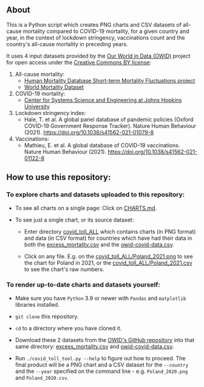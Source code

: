 ## About

This is a Python script which creates PNG charts and CSV datasets of all-cause mortality compared to COVID-19 mortality, 
for a given country and year, in the context of lockdown stringency, vaccinations count and the country's all-cause
mortality in preceding years.

It uses 4 input datasets provided by the [Our World in Data (OWID)](https://ourworldindata.org/) project for open access
under the [Creative Commons BY license](https://creativecommons.org/licenses/by/4.0/):

1. All-cause mortality:
   - [Human Mortality Database Short-term Mortality Fluctuations project](https://www.mortality.org)
   - [World Mortality Dataset](https://github.com/akarlinsky/world_mortality)
2. COVID-19 mortality:
   - [Center for Systems Science and Engineering at Johns Hopkins University](https://github.com/CSSEGISandData/COVID-19)
3. Lockdown stringency index:
   - Hale, T. et al. A global panel database of pandemic policies (Oxford COVID-19 Government Response Tracker). Nature
     Human Behaviour (2021). https://doi.org/10.1038/s41562-021-01079-8
4. Vaccinations:
   - Mathieu, E. et al. A global database of COVID-19 vaccinations. Nature Human Behaviour (2021).
     https://doi.org/10.1038/s41562-021-01122-8

## How to use this repository:

### To explore charts and datasets uploaded to this repository:

- To see all charts on a single page: Click on [CHARTS.md](CHARTS.md).
  
- To see just a single chart, or its source dataset:
  
  - Enter directory [covid_toll_ALL](covid_toll_ALL) which contains charts (in PNG format) and data (in CSV format) for
    countries which have had their data in both the 
    [excess_mortality.csv](https://github.com/owid/covid-19-data/blob/master/public/data/excess_mortality/excess_mortality.csv)
    and the [owid-covid-data.csv](https://github.com/owid/covid-19-data/blob/master/public/data/owid-covid-data.csv).

  - Click on any file. E.g. on the [covid_toll_ALL/Poland_2021.png](covid_toll_ALL/Poland_2021.png) to see the chart for
    Poland in 2021, or the [covid_toll_ALL/Poland_2021.csv](covid_toll_ALL/Poland_2021.csv) to see the chart's raw 
    numbers.

### To render up-to-date charts and datasets yourself:

- Make sure you have `Python` 3.9 or newer with `Pandas` and `matplotlib` libraries installed.

- `git clone` this repository.

- `cd` to a directory where you have cloned it.

- Download these 2 datasets from the [OWID's GitHub repository](https://github.com/owid/covid-19-data) into that same 
  directory: 
  [excess_mortality.csv](https://github.com/owid/covid-19-data/blob/master/public/data/excess_mortality/excess_mortality.csv)
  and [owid-covid-data.csv](https://github.com/owid/covid-19-data/blob/master/public/data/owid-covid-data.csv).

- Run `./covid_toll_tool.py --help` to figure out how to proceed. The final product will be a PNG chart and a CSV 
  dataset for the `--country` and the `--year` specified on the command line - e.g. `Poland_2020.png` and 
  `Poland_2020.csv`.
